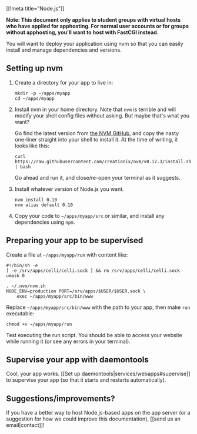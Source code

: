 [[!meta title="Node.js"]]

**Note: This document only applies to student groups with virtual hosts who
have applied for apphosting. For normal user accounts or for groups without
apphosting, you'll want to host with FastCGI instead.**

You will want to deploy your application using nvm so that you can easily
install and manage dependencies and versions.

## Setting up nvm

1. Create a directory for your app to live in:

       mkdir -p ~/apps/myapp
       cd ~/apps/myapp

2. Install nvm in your home directory. Note that `nvm` is terrible and will
   modify your shell config files without asking. But maybe that's what you
   want?

   Go find the latest version from [the NVM GitHub][nvm-github], and copy the
   nasty one-liner straight into your shell to install it. At the time of
   writing, it looks like this:

       curl https://raw.githubusercontent.com/creationix/nvm/v0.17.3/install.sh | bash

   Go ahead and run it, and close/re-open your terminal as it suggests.

3. Install whatever version of Node.js you want.

       nvm install 0.10
       nvm alias default 0.10

4. Copy your code to `~/apps/myapp/src` or similar, and install any
   dependencies using `npm`.

## Preparing your app to be supervised

Create a file at `~/apps/myapp/run` with content like:

    #!/bin/sh -e
    [ -e /srv/apps/celli/celli.sock ] && rm /srv/apps/celli/celli.sock
    umask 0

    . ~/.nvm/nvm.sh
    NODE_ENV=production PORT=/srv/apps/$USER/$USER.sock \
        exec ~/apps/myapp/src/bin/www

Replace `~/apps/myapp/src/bin/www` with the path to your app, then make `run`
executable:

    chmod +x ~/apps/myapp/run

Test executing the run script. You should be able to access your website while
running it (or see any errors in your terminal).

## Supervise your app with daemontools

Cool, your app works. [[Set up daemontools|services/webapps#supervise]] to
supervise your app (so that it starts and restarts automatically).

## Suggestions/improvements?

If you have a better way to host Node.js-based apps on the app server (or a
suggestion for how we could improve this documentation),
[[send us an email|contact]]!

[nvm-github]: https://github.com/creationix/nvm
